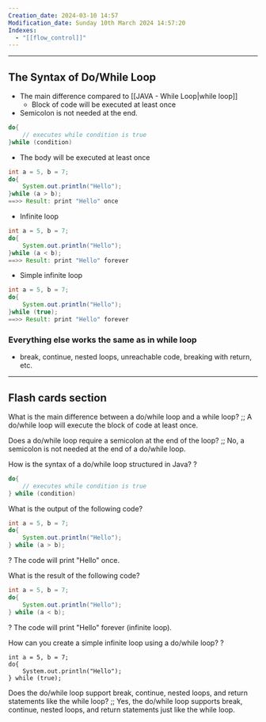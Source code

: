 ```yaml
---
Creation_date: 2024-03-10 14:57
Modification_date: Sunday 10th March 2024 14:57:20
Indexes:
  - "[[flow_control]]"
---
```


----

## The Syntax of Do/While Loop

- The main difference compared to [[JAVA - While Loop|while loop]]
	- Block of code will be executed at least once
- Semicolon is not needed at the end.
```java
do{
	// executes while condition is true
}while (condition)
```

- The body will be executed at least once
```java
int a = 5, b = 7;
do{
	System.out.println("Hello");
}while (a > b);
==>> Result: print "Hello" once
```

- Infinite loop
```java
int a = 5, b = 7;
do{
	System.out.println("Hello");
}while (a < b);
==>> Result: print "Hello" forever
```

- Simple infinite loop
```java
int a = 5, b = 7;
do{
	System.out.println("Hello");
}while (true);
==>> Result: print "Hello" forever
```

### Everything else works the same as in while loop
- break, continue, nested loops, unreachable code, breaking with return, etc.



---
## Flash cards section

What is the main difference between a do/while loop and a while loop? ;; A do/while loop will execute the block of code at least once.

Does a do/while loop require a semicolon at the end of the loop? ;; No, a semicolon is not needed at the end of a do/while loop.

How is the syntax of a do/while loop structured in Java?
?
```java
do{
	// executes while condition is true
} while (condition)
```

What is the output of the following code?
```java
int a = 5, b = 7;
do{
	System.out.println("Hello");
} while (a > b);
```
?
The code will print "Hello" once.

What is the result of the following code?
```java
int a = 5, b = 7;
do{
	System.out.println("Hello");
} while (a < b);
```
?
The code will print "Hello" forever (infinite loop).
<!--SR:!2024-08-06,4,270-->

How can you create a simple infinite loop using a do/while loop?
?
```
int a = 5, b = 7;
do{
	System.out.println("Hello");
} while (true);
```

Does the do/while loop support break, continue, nested loops, and return statements like the while loop? ;; Yes, the do/while loop supports break, continue, nested loops, and return statements just like the while loop.




